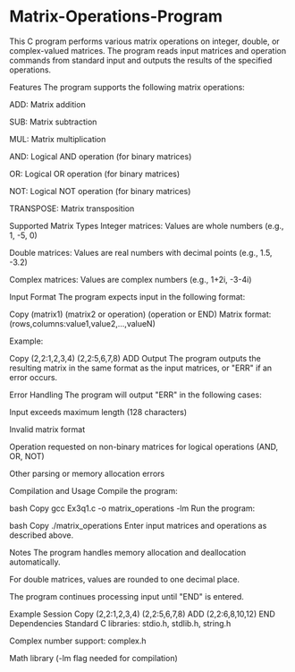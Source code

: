 # Matrix-Operations-Program
This C program performs various matrix operations on integer, double, or complex-valued matrices. The program reads input matrices and operation commands from standard input and outputs the results of the specified operations.

Features
The program supports the following matrix operations:

ADD: Matrix addition

SUB: Matrix subtraction

MUL: Matrix multiplication

AND: Logical AND operation (for binary matrices)

OR: Logical OR operation (for binary matrices)

NOT: Logical NOT operation (for binary matrices)

TRANSPOSE: Matrix transposition

Supported Matrix Types
Integer matrices: Values are whole numbers (e.g., 1, -5, 0)

Double matrices: Values are real numbers with decimal points (e.g., 1.5, -3.2)

Complex matrices: Values are complex numbers (e.g., 1+2i, -3-4i)

Input Format
The program expects input in the following format:

Copy
(matrix1)
(matrix2 or operation)
(operation or END)
Matrix format: (rows,columns:value1,value2,...,valueN)

Example:

Copy
(2,2:1,2,3,4)
(2,2:5,6,7,8)
ADD
Output
The program outputs the resulting matrix in the same format as the input matrices, or "ERR" if an error occurs.

Error Handling
The program will output "ERR" in the following cases:

Input exceeds maximum length (128 characters)

Invalid matrix format

Operation requested on non-binary matrices for logical operations (AND, OR, NOT)

Other parsing or memory allocation errors

Compilation and Usage
Compile the program:

bash
Copy
gcc Ex3q1.c -o matrix_operations -lm
Run the program:

bash
Copy
./matrix_operations
Enter input matrices and operations as described above.

Notes
The program handles memory allocation and deallocation automatically.

For double matrices, values are rounded to one decimal place.

The program continues processing input until "END" is entered.

Example Session
Copy
(2,2:1,2,3,4)
(2,2:5,6,7,8)
ADD
(2,2:6,8,10,12)
END
Dependencies
Standard C libraries: stdio.h, stdlib.h, string.h

Complex number support: complex.h

Math library (-lm flag needed for compilation)
